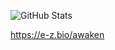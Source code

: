 ![GitHub Stats](https://github-readme-stats.vercel.app/api?username=AwakenChan&theme=radical)

https://e-z.bio/awaken

